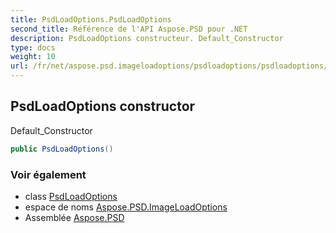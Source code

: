 ```yaml
---
title: PsdLoadOptions.PsdLoadOptions
second_title: Référence de l'API Aspose.PSD pour .NET
description: PsdLoadOptions constructeur. Default_Constructor
type: docs
weight: 10
url: /fr/net/aspose.psd.imageloadoptions/psdloadoptions/psdloadoptions/
---
```

## PsdLoadOptions constructor

Default_Constructor

```csharp
public PsdLoadOptions()
```

### Voir également

* class [PsdLoadOptions](../)
* espace de noms [Aspose.PSD.ImageLoadOptions](../../psdloadoptions/)
* Assemblée [Aspose.PSD](../../../)


